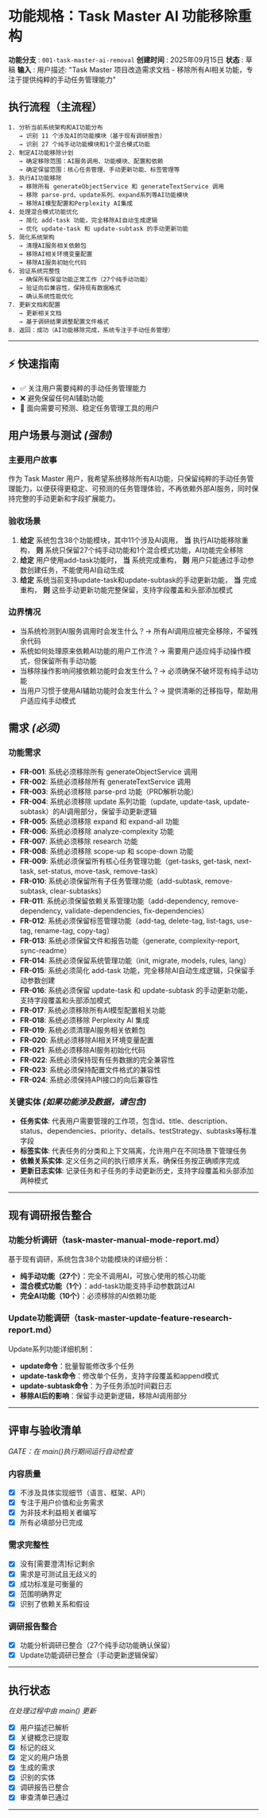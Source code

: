 # 功能规格：Task Master AI 功能移除重构

**功能分支** : `001-task-master-ai-removal`
**创建时间** : 2025年09月15日
**状态** : 草稿
**输入** : 用户描述: "Task Master 项目改造需求文档 - 移除所有AI相关功能，专注于提供纯粹的手动任务管理能力"

## 执行流程（主流程）

```
1. 分析当前系统架构和AI功能分布
   → 识别 11 个涉及AI的功能模块（基于现有调研报告）
   → 识别 27 个纯手动功能模块和1个混合模式功能
2. 制定AI功能移除计划
   → 确定移除范围：AI服务调用、功能模块、配置和依赖
   → 确定保留范围：核心任务管理、手动更新功能、标签管理等
3. 执行AI功能移除
   → 移除所有 generateObjectService 和 generateTextService 调用
   → 移除 parse-prd、update系列、expand系列等AI功能模块
   → 移除AI模型配置和Perplexity AI集成
4. 处理混合模式功能优化
   → 简化 add-task 功能，完全移除AI自动生成逻辑
   → 优化 update-task 和 update-subtask 的手动更新功能
5. 简化系统架构
   → 清理AI服务相关依赖包
   → 移除AI相关环境变量配置
   → 移除AI服务初始化代码
6. 验证系统完整性
   → 确保所有保留功能正常工作（27个纯手动功能）
   → 验证向后兼容性，保持现有数据格式
   → 确认系统性能优化
7. 更新文档和配置
   → 更新相关文档
   → 基于调研结果调整配置文件格式
8. 返回：成功（AI功能移除完成，系统专注于手动任务管理）
```

* * *

## ⚡ 快速指南

*   ✅ 关注用户需要纯粹的手动任务管理能力
*   ❌ 避免保留任何AI辅助功能
*   👥 面向需要可预测、稳定任务管理工具的用户

## 用户场景与测试 *(强制)*

### 主要用户故事

作为 Task Master 用户，我希望系统移除所有AI功能，只保留纯粹的手动任务管理能力，以便获得更稳定、可预测的任务管理体验，不再依赖外部AI服务，同时保持完整的手动更新和字段扩展能力。

### 验收场景

1.  **给定** 系统包含38个功能模块，其中11个涉及AI调用， **当** 执行AI功能移除重构， **则** 系统只保留27个纯手动功能和1个混合模式功能，AI功能完全移除
2.  **给定** 用户使用add-task功能时， **当** 系统完成重构， **则** 用户只能通过手动参数创建任务，不能使用AI自动生成
3.  **给定** 系统当前支持update-task和update-subtask的手动更新功能， **当** 完成重构， **则** 这些手动更新功能完整保留，支持字段覆盖和头部添加模式

### 边界情况

*   当系统检测到AI服务调用时会发生什么？→ 所有AI调用应被完全移除，不留残余代码
*   系统如何处理原来依赖AI功能的用户工作流？→ 需要用户适应纯手动操作模式，但保留所有手动功能
*   当移除操作影响间接依赖功能时会发生什么？→ 必须确保不破坏现有纯手动功能
*   当用户习惯于使用AI辅助功能时会发生什么？→ 提供清晰的迁移指导，帮助用户适应纯手动模式

## 需求 *(必须)*

### 功能需求

*   **FR-001**: 系统必须移除所有 generateObjectService 调用
*   **FR-002**: 系统必须移除所有 generateTextService 调用
*   **FR-003**: 系统必须移除 parse-prd 功能（PRD解析功能）
*   **FR-004**: 系统必须移除 update 系列功能（update, update-task, update-subtask）的AI调用部分，保留手动更新逻辑
*   **FR-005**: 系统必须移除 expand 和 expand-all 功能
*   **FR-006**: 系统必须移除 analyze-complexity 功能
*   **FR-007**: 系统必须移除 research 功能
*   **FR-008**: 系统必须移除 scope-up 和 scope-down 功能
*   **FR-009**: 系统必须保留所有核心任务管理功能（get-tasks, get-task, next-task, set-status, move-task, remove-task）
*   **FR-010**: 系统必须保留所有子任务管理功能（add-subtask, remove-subtask, clear-subtasks）
*   **FR-011**: 系统必须保留依赖关系管理功能（add-dependency, remove-dependency, validate-dependencies, fix-dependencies）
*   **FR-012**: 系统必须保留标签管理功能（add-tag, delete-tag, list-tags, use-tag, rename-tag, copy-tag）
*   **FR-013**: 系统必须保留文件和报告功能（generate, complexity-report, sync-readme）
*   **FR-014**: 系统必须保留系统管理功能（init, migrate, models, rules, lang）
*   **FR-015**: 系统必须简化 add-task 功能，完全移除AI自动生成逻辑，只保留手动参数创建
*   **FR-016**: 系统必须保留 update-task 和 update-subtask 的手动更新功能，支持字段覆盖和头部添加模式
*   **FR-017**: 系统必须移除所有AI模型配置相关功能
*   **FR-018**: 系统必须移除 Perplexity AI 集成
*   **FR-019**: 系统必须清理AI服务相关依赖包
*   **FR-020**: 系统必须移除AI相关环境变量配置
*   **FR-021**: 系统必须移除AI服务初始化代码
*   **FR-022**: 系统必须保持现有任务数据的完全兼容性
*   **FR-023**: 系统必须保持配置文件格式的兼容性
*   **FR-024**: 系统必须保持API接口的向后兼容性

### 关键实体 *(如果功能涉及数据，请包含)*

*   **任务实体**: 代表用户需要管理的工作项，包含id、title、description、status、dependencies、priority、details、testStrategy、subtasks等标准字段
*   **标签实体**: 代表任务的分类和上下文隔离，允许用户在不同场景下管理任务
*   **依赖关系实体**: 定义任务之间的执行顺序关系，确保任务按正确顺序完成
*   **更新日志实体**: 记录任务和子任务的手动更新历史，支持字段覆盖和头部添加两种模式

* * *

## 现有调研报告整合

### 功能分析调研（task-master-manual-mode-report.md）

基于现有调研，系统包含38个功能模块的详细分析：
- **纯手动功能（27个）**：完全不调用AI，可放心使用的核心功能
- **混合模式功能（1个）**：add-task功能支持手动参数跳过AI
- **完全AI功能（10个）**：必须移除的AI依赖功能

### Update功能调研（task-master-update-feature-research-report.md）

Update系列功能详细机制：
- **update命令**：批量智能修改多个任务
- **update-task命令**：修改单个任务，支持字段覆盖和append模式
- **update-subtask命令**：为子任务添加时间戳日志
- **移除AI后的影响**：保留手动更新逻辑，移除AI调用部分

* * *

## 评审与验收清单

*GATE：在 main()执行期间运行自动检查*

### 内容质量

- [x] 不涉及具体实现细节（语言、框架、API）
- [x] 专注于用户价值和业务需求
- [x] 为非技术利益相关者编写
- [x] 所有必填部分已完成

### 需求完整性

- [x] 没有[需要澄清]标记剩余
- [x] 需求是可测试且无歧义的
- [x] 成功标准是可衡量的
- [x] 范围明确界定
- [x] 识别了依赖关系和假设

### 调研报告整合

- [x] 功能分析调研已整合（27个纯手动功能确认保留）
- [x] Update功能调研已整合（手动更新逻辑保留）

* * *

## 执行状态

*在处理过程中由 main() 更新*

- [x] 用户描述已解析
- [x] 关键概念已提取
- [x] 标记的歧义
- [x] 定义的用户场景
- [x] 生成的需求
- [x] 识别的实体
- [x] 调研报告已整合
- [x] 审查清单已通过

* * *
